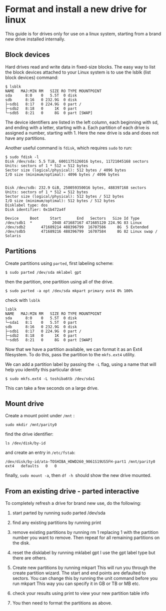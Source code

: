 # Format and install a new drive for linux

This guide is for drives only for use on a linux system, starting from a
brand new drive installed internally.

## Block devices

Hard drives read and write data in fixed-size blocks. The easy way to list the
block devices attached to your Linux system is to use the lsblk (list block devices) command:

    $ lsblk
    NAME   MAJ:MIN RM   SIZE RO TYPE MOUNTPOINT
    sda      8:0    0   5.5T  0 disk
    sdb      8:16   0 232.9G  0 disk
    ├─sdb1   8:17   0 224.9G  0 part /
    ├─sdb2   8:18   0     1K  0 part
    └─sdb5   8:21   0     8G  0 part [SWAP]

The device identifiers are listed in the left column, each beginning with sd, and ending with a letter, starting with a.
Each partition of each drive is assigned a number, starting with 1.
Here the new drive is sda and does not have any partitions.

Another useful command is `fdisk`, which requires `sudo` to run:

    $ sudo fdisk -l
    Disk /dev/sda: 5.5 TiB, 6001175126016 bytes, 11721045168 sectors
    Units: sectors of 1 * 512 = 512 bytes
    Sector size (logical/physical): 512 bytes / 4096 bytes
    I/O size (minimum/optimal): 4096 bytes / 4096 bytes


    Disk /dev/sdb: 232.9 GiB, 250059350016 bytes, 488397168 sectors
    Units: sectors of 1 * 512 = 512 bytes
    Sector size (logical/physical): 512 bytes / 512 bytes
    I/O size (minimum/optimal): 512 bytes / 512 bytes
    Disklabel type: dos
    Disk identifier: 0x1b472a4f

    Device     Boot     Start       End   Sectors   Size Id Type
    /dev/sdb1  *         2048 471687167 471685120 224.9G 83 Linux
    /dev/sdb2       471689214 488396799  16707586     8G  5 Extended
    /dev/sdb5       471689216 488396799  16707584     8G 82 Linux swap / Solaris

## Partitions

Create partitions using `parted`, first labeling scheme:

    $ sudo parted /dev/sda mklabel gpt

then the partition, one partition using all of the drive.

    $ sudo parted -a opt /dev/sda mkpart primary ext4 0% 100%

check with `lsblk`

    lsblk
    NAME   MAJ:MIN RM   SIZE RO TYPE MOUNTPOINT
    sda      8:0    0   5.5T  0 disk
    └─sda1   8:1    0   5.5T  0 part
    sdb      8:16   0 232.9G  0 disk
    ├─sdb1   8:17   0 224.9G  0 part /
    ├─sdb2   8:18   0     1K  0 part
    └─sdb5   8:21   0     8G  0 part [SWAP]

Now that we have a partition available, we can format it as an Ext4 filesystem.
To do this, pass the partition to the `mkfs.ext4` utility.

We can add a partition label by passing the `-L` flag,
using a name that will help you identify this particular drive:

    $ sudo mkfs.ext4 -L toshiba6tb /dev/sda1

This can take a few seconds on a large drive.

## Mount drive

Create a mount point under `/mnt` :

    sudo mkdir /mnt/parity0

find the drive identifier:

    ls /dev/disk/by-id

and create an entry in `/etc/fstab`:

    /dev/disk/by-id/ata-TOSHIBA_HDWD260_9061S19US5FH-part1 /mnt/parity0   ext4   defaults   0   0

finally, `sudo mount -a`, then `df -h `should show the new drive mounted.


## From an existing drive - parted interactive

To completely refresh a drive for brand new use, do the following:

1. start parted by running sudo parted /dev/sda

2. find any existing partitions by running print

3. remove existing partitions by running rm 1 replacing 1 with the partition number you want to remove. Then repeat for all remaining partitions on the disk.

4. reset the disklabel by running mklabel gpt I use the gpt label type but there are others.

5. Create new partitions by running mkpart This will run you through the create partition wizard. The start and end points are defaulted to sectors. You can change this by running the unit command before you run mkpart This way you can specify it in GB or TB or MB etc.

6. check your results using print to view your new partition table info

7. You then need to format the partitions as above.
